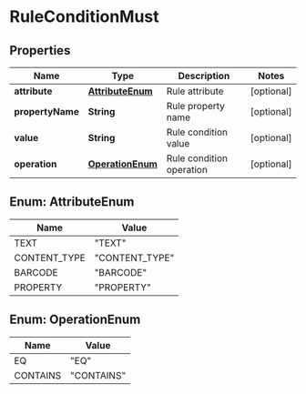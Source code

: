

# RuleConditionMust


## Properties

| Name | Type | Description | Notes |
|------------ | ------------- | ------------- | -------------|
|**attribute** | [**AttributeEnum**](#AttributeEnum) | Rule attribute |  [optional] |
|**propertyName** | **String** | Rule property name |  [optional] |
|**value** | **String** | Rule condition value |  [optional] |
|**operation** | [**OperationEnum**](#OperationEnum) | Rule condition operation |  [optional] |



## Enum: AttributeEnum

| Name | Value |
|---- | -----|
| TEXT | &quot;TEXT&quot; |
| CONTENT_TYPE | &quot;CONTENT_TYPE&quot; |
| BARCODE | &quot;BARCODE&quot; |
| PROPERTY | &quot;PROPERTY&quot; |



## Enum: OperationEnum

| Name | Value |
|---- | -----|
| EQ | &quot;EQ&quot; |
| CONTAINS | &quot;CONTAINS&quot; |



